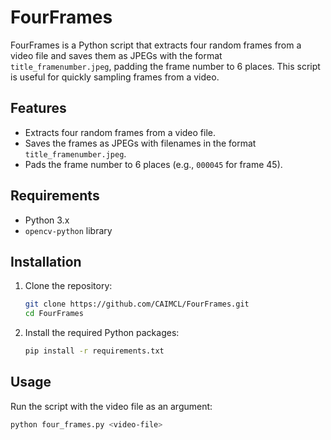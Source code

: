 # FourFrames

FourFrames is a Python script that extracts four random frames from a video file and saves them as JPEGs with the format `title_framenumber.jpeg`, padding the frame number to 6 places. This script is useful for quickly sampling frames from a video.

## Features

- Extracts four random frames from a video file.
- Saves the frames as JPEGs with filenames in the format `title_framenumber.jpeg`.
- Pads the frame number to 6 places (e.g., `000045` for frame 45).

## Requirements

- Python 3.x
- `opencv-python` library

## Installation

1. Clone the repository:

    ```bash
    git clone https://github.com/CAIMCL/FourFrames.git
    cd FourFrames
    ```

2. Install the required Python packages:

    ```bash
    pip install -r requirements.txt
    ```

## Usage

Run the script with the video file as an argument:

```bash
python four_frames.py <video-file>
